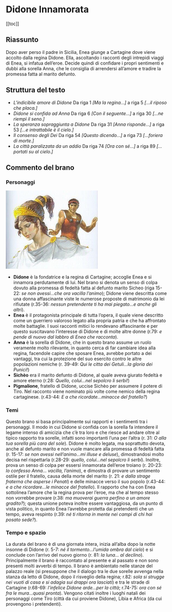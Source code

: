 # Didone Innamorata

[[toc]]

## Riassunto

Dopo aver perso il padre in Sicilia, Enea giunge a Cartagine dove viene accolto dalla regina Didone.
Ella, ascoltando i racconti degli intrepidi viaggi di Enea, si infatua dell’eroe.
Decide quindi di confidare i propri sentimenti e dubbi alla sorella Anna, che le consiglia di arrendersi all’amore e tradire la promessa fatta al marito defunto.

## Struttura del testo

* *L'indicibile amore di Didone*
  Da riga 1 *[Ma la regina…]* a riga 5 *[…il riposo che placa.]*
* *Didone si confida ad Anna*
  Da riga 6 *[Con il seguente…]* a riga 30 *[…ne riempì il seno.]*
* *La speranza sopraggiunta a Didone*
  Da riga 31 *[Anna risponde…]* a riga 53 *[…e intrattabile è il cielo.]*
* *Il consenso degli Dei*
  Da riga 54 *[Questo dicendo…]* a riga 73 *[…foriera di morte.]*
* *La città paralizzata da un addio*
  Da riga 74 *[Ora con sé…]* a riga 89 *[…portati su al cielo.]*

## Commento del brano

### Personaggi

![Didone è confusa](./img/didone_innamorata.png)

* **Didone** è la fondatrice e la regina di Cartagine; accoglie Enea e si innamora perdutamente di lui. Nel brano si denota un senso di colpa dovuto alla promessa di fedeltà fatta al defunto marito Sicheo (riga 15-22: *se non avessi…che ora vacilla l’animo*); Didone viene descritta come una donna affascinante viste le numerose proposte di matrimonio da lei rifiutate (r.35-36: *nessun pretendente ti ha mai piegato…e anche gli altri*).
* **Enea** è il protagonista principale di tutta l’opera, il quale viene descritto come un guerriero valoroso legato alla propria patria e che ha affrontato molte battaglie. I suoi racconti mitici lo rendevano affascinante e per questo suscitavano l’interesse di Didone e di molte altre donne (r.79: *e pende di nuovo dal labbro di Enea che racconta*).
* **Anna** è la sorella di Didone, che in questo brano assume un ruolo veramente molto rilevante, in quanto cerca di far cambiare idea alla regina, facendole capire che sposare Enea, avrebbe portato a dei vantaggi, tra cui la protezione del suo esercito contro le altre popolazioni nemiche (r. 39-49: *Qui le citta dei Getuli…la gloria dei Punici!*)
* **Sichèo** era il marito defunto di Didone, al quale aveva giurato fedeltà e amore eterno (r.28: *Quello, colui…nel sepolcro li serbi!*)
* **Pigmalione**, fratello di Didone, uccise Sichèo per assumere il potere di Tiro. Nel racconto viene nominato più volte come nemico della regina cartaginese. (r.43-44: *E a che ricordate…minacce del fratello?*)

### Temi

Questo brano si basa principalmente sui rapporti e i sentimenti tra i personaggi.
Il modo in cui Didone si confida con la sorella fa intendere il legame intenso di amicizia che c’è tra loro e che riesce ad andare oltre al tipico rapporto tra sorelle, infatti sono importanti l’una per l’altra (r. 31: *O alla tua sorella più cara del sole*).
Didone è molto legata, ma soprattutto devota, anche al defunto marito e non vuole mancare alla promessa di fedeltà fatta (r. 15-17: *se non avessi nell’animo...mi illuse e deluse*), dimostrandosi molto decisa nel rispettarla (r.28-29: *quello, colui…nel sepolcro li serbi*).
Inoltre, prova un senso di colpa per essersi innamorata dell’eroe troiano (r. 20-23: *lo confesso Anna… vacilla, l’animo*), e dimostra di provare un sentimento ostile per il fratello, causa della morte del marito (r. 21: *e dalla strage fraterna che asperse i Penati*) e delle minacce verso il suo popolo (r.43-44: *e a che ricordare…le minacce del fratello*).
Il rapporto che ha con Enea sottolinea l’amore che la regina prova per l’eroe, ma che al tempo stesso non vorrebbe provare (r.38: *ma muoverai guerra perfino a un amore gradito?*); questa unione poteva inoltre essere vantaggiosa, da un punto di vista politico, in quanto Enea l’avrebbe protetta dai pretendenti che un tempo, aveva respinto (r.39: *né ti ritorna in mente nei campi di chi hai posato sede?*).

### Tempo e spazio

La durata del brano è di una giornata intera, inizia all’alba dopo la notte insonne di Didone (r. 5-7: *né il tormento…l’umida ombra dal cielo*) e si conclude con l’arrivo del nuovo giorno (r. 81: *la luna… al declino*).
Principalmente il brano è raccontato al presente e al passato e non sono presenti molti avverbi di tempo.
Il brano è ambientato nelle stanze del palazzo reale (si presuppone che il dialogo tra le due sorelle avvenga nella stanza da letto di Didone, dopo il risveglio della regina; r.82: *sola si strugge nei vuoti di casa e si adagia sui drappi ora lasciati*) e tra le strade di Cartagine (r.68-69: *l’infelice Didone arde…per la città*; r.74-75: *ora con sé fra le mura…quasi pronta*).
Vengono citati inoltre i luoghi natali dei personaggi come Tiro (città da cui proviene Didone), Libia e Africa (da cui provengono i pretendenti).
